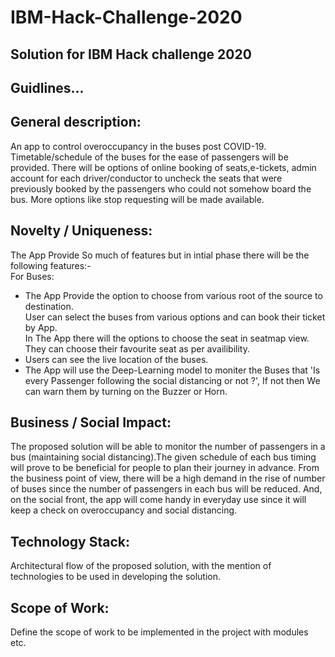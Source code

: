 # IBM-Hack-Challenge-2020

## Solution for IBM Hack challenge 2020

## Guidlines...

## General description:

An app to control overoccupancy in the buses post COVID-19. Timetable/schedule of the buses for the ease of passengers will be provided. There will be options of online booking of seats,e-tickets, admin account for each driver/conductor to uncheck the seats that were previously booked by the passengers who could not somehow board the bus. More options like stop requesting will be made available.

 
## Novelty / Uniqueness:
The App Provide So much of features but in intial phase there
will be the following features:-<br/>
For Buses:<br/>
- The App Provide the option to choose from various root of the 
    source to destination.<br />
    User can select the buses from various options and can book their ticket 
    by App.<br/>In The App there will the options to choose the seat in seatmap view.
    They can choose their favourite seat as per availibility.<br />
- Users can see the live location of the buses.<br />
- The App will use the Deep-Learning model to moniter the Buses that 'Is every Passenger following
    the social distancing or not ?', If not then We can warn them by turning on the Buzzer or Horn.<br />
 

 
## Business / Social Impact:

The proposed solution will be able to monitor the number of passengers in a bus (maintaining social distancing).The given schedule of each bus timing will prove to be beneficial for people to plan their journey in advance. From the business point of view, there will be a high demand in the rise of number of buses since the number of passengers in each bus will be reduced. And, on the social front, the app will come handy in everyday use since it will keep a check on overoccupancy and social distancing.

 
## Technology Stack:

Architectural flow of the proposed solution, with the mention of technologies to be used in developing the solution.

 
## Scope of Work:

Define the scope of work to be implemented in the project with modules etc.

